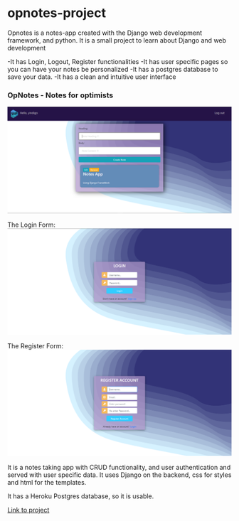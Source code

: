 # opnotes-project

Opnotes is a notes-app created with the Django web development framework, and python.
It is a small project to learn about Django and web development

-It has Login, Logout, Register functionalities
-It has user specific pages so you can have your notes be personalized
-It has a postgres database to save your data.
-It has a clean and intuitive user interface

<h3>OpNotes - Notes for optimists</h3>

![](images/updated%20demo.png)

The Login Form:
![](images/login%20demo.png)

The Register Form:
![](images/register%20demo.png)

<p>It is a notes taking app with CRUD functionality, and user authentication and served with user specific
data. It uses Django on the backend, css for styles and html for the templates.</p>

<p>It has a Heroku Postgres database, so it is usable.</p>

<a href="http://opnotes.herokuapp.com/">Link to project</a>
